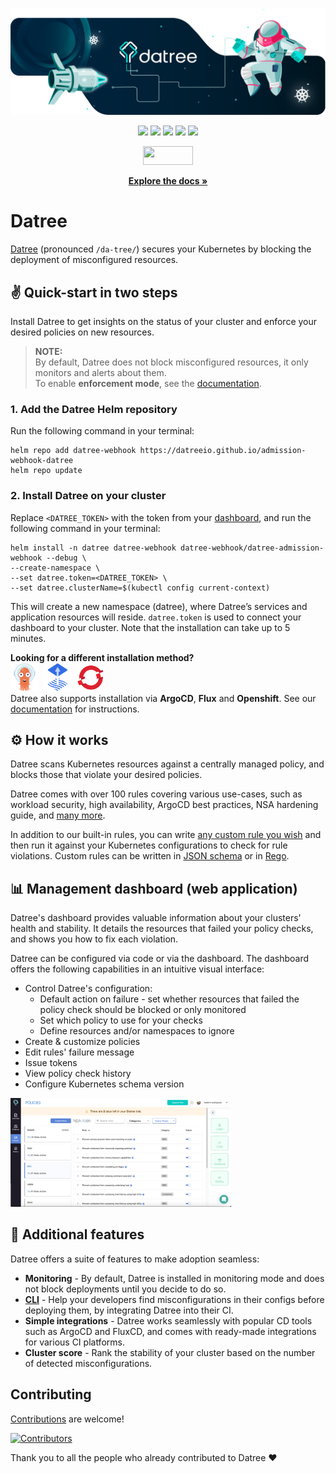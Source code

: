 <p align="center">
 <img src="https://github.com/datreeio/datree/blob/main/images/datree_GitHub_hero.png" alt="datree=github" border="0" />
</p>
 
<p align="center">
 <img src="https://img.shields.io/github/v/release/datreeio/datree" />
 <img src="https://github.com/datreeio/datree/actions/workflows/release.yml/badge.svg" />
 <img src="https://hits.seeyoufarm.com/api/count/incr/badge.svg?url=https%3A%2F%2Fgithub.com%2Fdatreeio%2Fdatree&count_bg=%2379C83D&title_bg=%23555555&icon=github.svg&icon_color=%23E7E7E7&title=views+%28today+%2F+total%29&edge_flat=false" target="_blank"></a>
 <img src="https://img.shields.io/github/downloads/datreeio/datree/total.svg" target="_blank"></a>
 <img src="https://goreportcard.com/badge/github.com/datreeio/datree" target="_blank"></a>
</p>
  
<p align="center">
  <a href="https://bit.ly/3BHwCEG" target="_blank">
   <img src="https://img.shields.io/badge/Slack-4A154B?logo=slack&color=black&logoColor=white&style=for-the-badge alt="Join our Slack!" width="80" height="30">
  </a> 
</p>

<p align="center">
  <a href="https://hub.datree.io/#utm_source=github&utm_medium=organic_oss"><strong>Explore the docs »</strong></a>
  <br />
</p>

# Datree

[Datree](https://www.datree.io/) (pronounced `/da-tree/`) secures your Kubernetes by blocking the deployment of misconfigured resources.

## ✌️ Quick-start in two steps

Install Datree to get insights on the status of your cluster and enforce your desired policies on new resources.

> **NOTE:**  
> By default, Datree does not block misconfigured resources, it only monitors and alerts about them.  
> To enable **enforcement mode**, see the [documentation](https://hub.datree.io/setup/behavior#options).

### 1. Add the Datree Helm repository
Run the following command in your terminal:
```terminal
helm repo add datree-webhook https://datreeio.github.io/admission-webhook-datree
helm repo update
```

### 2. Install Datree on your cluster
Replace `<DATREE_TOKEN>` with the token from your [dashboard](https://app.datree.io/), and run the following command in your terminal:

```terminal
helm install -n datree datree-webhook datree-webhook/datree-admission-webhook --debug \
--create-namespace \
--set datree.token=<DATREE_TOKEN> \
--set datree.clusterName=$(kubectl config current-context)
```

This will create a new namespace (datree), where Datree’s services and application resources will reside. `datree.token` is used to connect your dashboard to your cluster. Note that the installation can take up to 5 minutes.

**Looking for a different installation method?**  
<img width="45px" src="/images/argo.png" />&nbsp;&nbsp;<img width="45px" src="/images/flux.png" />&nbsp;&nbsp;<img width="45px" src="/images/openshift.png" />  
Datree also supports installation via **ArgoCD**, **Flux** and **Openshift**. See our [documentation](https://hub.datree.io/) for instructions.

## ⚙️ How it works

Datree scans Kubernetes resources against a centrally managed policy, and blocks those that violate your desired policies.

Datree comes with over 100 rules covering various use-cases, such as workload security, high availability, ArgoCD best practices, NSA hardening guide, and [many more](https://hub.datree.io/built-in-rules). 

In addition to our built-in rules, you can write [any custom rule you wish](https://hub.datree.io/custom-rules-overview) and then run it against your Kubernetes configurations to check for rule violations. Custom rules can be written in [JSON schema](https://hub.datree.io/custom-rules/custom-rules-overview) or in [Rego](https://hub.datree.io/custom-rules/rego-support).

## 📊 Management dashboard (web application)

Datree's dashboard provides valuable information about your clusters' health and stability. It details the resources that failed your policy checks, and shows you how to fix each violation.

Datree can be configured via code or via the dashboard. The dashboard offers the following capabilities in an intuitive visual interface: 
* Control Datree's configuration:
  * Default action on failure - set whether resources that failed the policy check should be blocked or only monitored
  * Set which policy to use for your checks
  * Define resources and/or namespaces to ignore
* Create & customize policies
* Edit rules' failure message
* Issue tokens
* View policy check history
* Configure Kubernetes schema version

<img src="/images/dashboard-policies.png" alt="Datree-saas" width="70%">

## 🤩 Additional features

Datree offers a suite of features to make adoption seamless:
* **Monitoring** - By default, Datree is installed in monitoring mode and does not block deployments until you decide to do so.
* [**CLI**](https://hub.datree.io/cli/getting-started) - Help your developers find misconfigurations in their configs before deploying them, by integrating Datree into their CI.
* **Simple integrations** - Datree works seamlessly with popular CD tools such as ArgoCD and FluxCD, and comes with ready-made integrations for various CI platforms.
* **Cluster score** - Rank the stability of your cluster based on the number of detected misconfigurations.

## Contributing

[Contributions](https://github.com/datreeio/datree/issues?q=is%3Aissue+is%3Aopen+label%3A%22up+for+grabs%22) are welcome!

[![Contributors](https://contrib.rocks/image?repo=datreeio/datree)](https://github.com/datreeio/datree/graphs/contributors)

Thank you to all the people who already contributed to Datree ❤️
